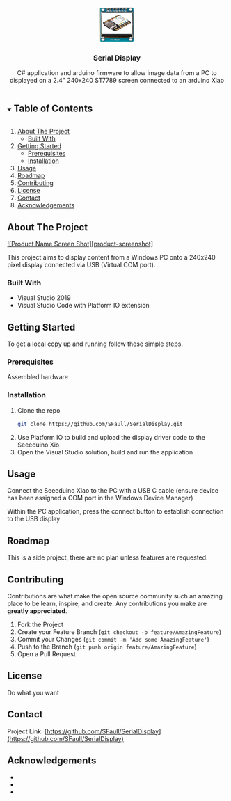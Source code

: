 <!--
*** Thanks for checking out the Best-README-Template. If you have a suggestion
*** that would make this better, please fork the repo and create a pull request
*** or simply open an issue with the tag "enhancement".
*** Thanks again! Now go create something AMAZING! :D
***
***
***
*** To avoid retyping too much info. Do a search and replace for the following:
*** SFaull, SerialDisplay, twitter_handle, email, Serial Display, C# application and arduino firmware to allow image data from a PC to displayed on a 2.4" 240x240 ST7789 screen connected to an arduino Xiao
-->



<!-- PROJECT SHIELDS -->
<!--
*** I'm using markdown "reference style" links for readability.
*** Reference links are enclosed in brackets [ ] instead of parentheses ( ).
*** See the bottom of this document for the declaration of the reference variables
*** for contributors-url, forks-url, etc. This is an optional, concise syntax you may use.
*** https://www.markdownguide.org/basic-syntax/#reference-style-links
-->

<!--
[![Contributors][contributors-shield]][contributors-url]
[![Forks][forks-shield]][forks-url]
[![Stargazers][stars-shield]][stars-url]
[![Issues][issues-shield]][issues-url]
[![MIT License][license-shield]][license-url]
[![LinkedIn][linkedin-shield]][linkedin-url]
-->


<!-- PROJECT LOGO -->
<br />
<p align="center">
  <a href="https://github.com/SFaull/SerialDisplay">
    <img src="images/logo.png" alt="Logo" width="80" height="80">
  </a>

  <h3 align="center">Serial Display</h3>

  <p align="center">
    C# application and arduino firmware to allow image data from a PC to displayed on a 2.4" 240x240 ST7789 screen connected to an arduino Xiao
    <br />
    <!--
    <a href="https://github.com/SFaull/SerialDisplay"><strong>Explore the docs »</strong></a>
    <br />
    <br />
    <a href="https://github.com/SFaull/SerialDisplay">View Demo</a>
    ·
    <a href="https://github.com/SFaull/SerialDisplay/issues">Report Bug</a>
    ·
    <a href="https://github.com/SFaull/SerialDisplay/issues">Request Feature</a>
    -->
  </p>
</p>



<!-- TABLE OF CONTENTS -->
<details open="open">
  <summary><h2 style="display: inline-block">Table of Contents</h2></summary>
  <ol>
    <li>
      <a href="#about-the-project">About The Project</a>
      <ul>
        <li><a href="#built-with">Built With</a></li>
      </ul>
    </li>
    <li>
      <a href="#getting-started">Getting Started</a>
      <ul>
        <li><a href="#prerequisites">Prerequisites</a></li>
        <li><a href="#installation">Installation</a></li>
      </ul>
    </li>
    <li><a href="#usage">Usage</a></li>
    <li><a href="#roadmap">Roadmap</a></li>
    <li><a href="#contributing">Contributing</a></li>
    <li><a href="#license">License</a></li>
    <li><a href="#contact">Contact</a></li>
    <li><a href="#acknowledgements">Acknowledgements</a></li>
  </ol>
</details>



<!-- ABOUT THE PROJECT -->
## About The Project

[![Product Name Screen Shot][product-screenshot]](https://example.com)

This project aims to display content from a Windows PC onto a 240x240 pixel display connected via USB (Virtual COM port).



### Built With

* []() Visual Studio 2019
* []() Visual Studio Code with Platform IO extension



<!-- GETTING STARTED -->
## Getting Started

To get a local copy up and running follow these simple steps.

### Prerequisites

Assembled hardware

### Installation

1. Clone the repo
   ```sh
   git clone https://github.com/SFaull/SerialDisplay.git
   ```
2. Use Platform IO to build and upload the display driver code to the Seeeduino Xio
3. Open the Visual Studio solution, build and run the application



<!-- USAGE EXAMPLES -->
## Usage

Connect the Seeeduino Xiao to the PC with a USB C cable (ensure device has been assigned a COM port in the Windows Device Manager)

Within the PC application, press the connect button to establish connection to the USB display



<!-- ROADMAP -->
## Roadmap

This is a side project, there are no plan unless features are requested.


<!-- CONTRIBUTING -->
## Contributing

Contributions are what make the open source community such an amazing place to be learn, inspire, and create. Any contributions you make are **greatly appreciated**.

1. Fork the Project
2. Create your Feature Branch (`git checkout -b feature/AmazingFeature`)
3. Commit your Changes (`git commit -m 'Add some AmazingFeature'`)
4. Push to the Branch (`git push origin feature/AmazingFeature`)
5. Open a Pull Request



<!-- LICENSE -->
## License

Do what you want



<!-- CONTACT -->
## Contact

Project Link: [https://github.com/SFaull/SerialDisplay](https://github.com/SFaull/SerialDisplay)



<!-- ACKNOWLEDGEMENTS -->
## Acknowledgements

* []()
* []()
* []()





<!-- MARKDOWN LINKS & IMAGES -->
<!-- https://www.markdownguide.org/basic-syntax/#reference-style-links -->
[contributors-shield]: https://img.shields.io/github/contributors/SFaull/repo.svg?style=for-the-badge
[contributors-url]: https://github.com/SFaull/repo/graphs/contributors
[forks-shield]: https://img.shields.io/github/forks/SFaull/repo.svg?style=for-the-badge
[forks-url]: https://github.com/SFaull/repo/network/members
[stars-shield]: https://img.shields.io/github/stars/SFaull/repo.svg?style=for-the-badge
[stars-url]: https://github.com/SFaull/repo/stargazers
[issues-shield]: https://img.shields.io/github/issues/SFaull/repo.svg?style=for-the-badge
[issues-url]: https://github.com/SFaull/repo/issues
[license-shield]: https://img.shields.io/github/license/SFaull/repo.svg?style=for-the-badge
[license-url]: https://github.com/SFaull/repo/blob/master/LICENSE.txt
[linkedin-shield]: https://img.shields.io/badge/-LinkedIn-black.svg?style=for-the-badge&logo=linkedin&colorB=555
[linkedin-url]: https://linkedin.com/in/SFaull